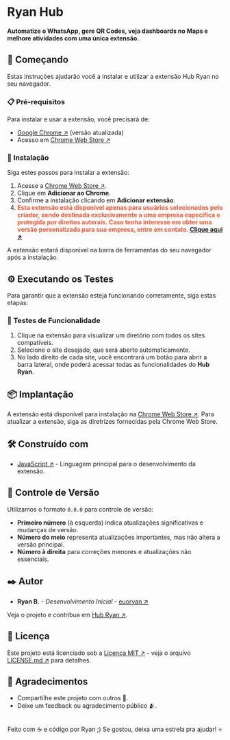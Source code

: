 # Ryan Hub

**Automatize o WhatsApp, gere QR Codes, veja dashboards no Maps e melhore atividades com uma única extensão.**

## 🚀 Começando

Estas instruções ajudarão você a instalar e utilizar a extensão Hub Ryan no seu navegador.

### 📋 Pré-requisitos

Para instalar e usar a extensão, você precisará de:

- [Google Chrome ↗](https://www.google.com/chrome/) (versão atualizada)
- Acesso em [Chrome Web Store ↗](https://chromewebstore.google.com/detail/hub-ryan/dcphipjalnkcebdahhldmlplphemoemb?authuser=0&hl=pt-BR)

### 🔧 Instalação

Siga estes passos para instalar a extensão:

1. Acesse a [Chrome Web Store ↗](https://chromewebstore.google.com/detail/hub-ryan/dcphipjalnkcebdahhldmlplphemoemb?authuser=0&hl=pt-BR).
2. Clique em **Adicionar ao Chrome**.
3. Confirme a instalação clicando em **Adicionar extensão**.
4. <span style="color: #FF5733;"><strong>Esta extensão está disponível apenas para usuários selecionados pelo criador, sendo destinada exclusivamente a uma empresa específica e protegida por direitos autorais. Caso tenha interesse em obter uma versão personalizada para sua empresa, entre em contato. <a href="https://www.instagram.com/euoryan/" target="_blank">Clique aqui ↗</a></strong></span>

A extensão estará disponível na barra de ferramentas do seu navegador após a instalação.

## ⚙️ Executando os Testes

Para garantir que a extensão esteja funcionando corretamente, siga estas etapas:

### 🔩 Testes de Funcionalidade

1. Clique na extensão para visualizar um diretório com todos os sites compatíveis.
2. Selecione o site desejado, que será aberto automaticamente.
3. No lado direito de cada site, você encontrará um botão para abrir a barra lateral, onde poderá acessar todas as funcionalidades do **Hub Ryan**.

## 📦 Implantação

A extensão está disponível para instalação na [Chrome Web Store ↗](https://chromewebstore.google.com/detail/hub-ryan/dcphipjalnkcebdahhldmlplphemoemb?authuser=0&hl=pt-BR). Para atualizar a extensão, siga as diretrizes fornecidas pela Chrome Web Store.

## 🛠️ Construído com

* [JavaScript ↗](https://developer.mozilla.org/pt-BR/docs/Web/JavaScript) - Linguagem principal para o desenvolvimento da extensão.

## 📌 Controle de Versão

Utilizamos o formato `0.0.0` para controle de versão:

- **Primeiro número** (à esquerda) indica atualizações significativas e mudanças de versão.
- **Número do meio** representa atualizações importantes, mas não altera a versão principal.
- **Número à direita** para correções menores e atualizações não essenciais.

## ✒️ Autor

* **Ryan B.** - *Desenvolvimento Inicial* - [euoryan ↗](https://github.com/euoryan)

Veja o projeto e contribua em [Hub Ryan ↗](https://github.com/euoryan/Hub-Ryan-pub).

## 📄 Licença

Este projeto está licenciado sob a [Licença MIT ↗](https://opensource.org/licenses/MIT) - veja o arquivo [LICENSE.md ↗](https://github.com/euoryan/Hub-Ryan-pub/blob/main/LICENSE) para detalhes.

## 🎁 Agradecimentos

* Compartilhe este projeto com outros 📢.
* Deixe um feedback ou agradecimento público 🫂.

<br/>
<div align="center">
Feito com ☕ e código por Ryan ;) Se gostou, deixa uma estrela pra ajudar! ⭐
</div>

